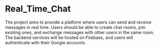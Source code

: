# Real_Time_Chat
The project aims to provide a platform where users can send and receive messages in real time. Users should be able to create chat rooms, join existing ones, and exchange messages with other users in the same room. The backend services will be hosted on Firebase, and users will authenticate with their Google accounts.
